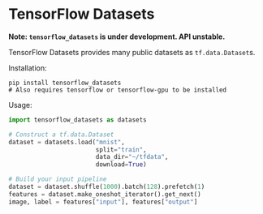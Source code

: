 # TensorFlow Datasets

**Note: `tensorflow_datasets` is under development. API unstable.**

TensorFlow Datasets provides many public datasets as `tf.data.Dataset`s.

Installation:

```
pip install tensorflow_datasets
# Also requires tensorflow or tensorflow-gpu to be installed
```

Usage:

```python
import tensorflow_datasets as datasets

# Construct a tf.data.Dataset
dataset = datasets.load("mnist",
                        split="train",
                        data_dir="~/tfdata",
                        download=True)

# Build your input pipeline
dataset = dataset.shuffle(1000).batch(128).prefetch(1)
features = dataset.make_oneshot_iterator().get_next()
image, label = features["input"], features["output"]
```
